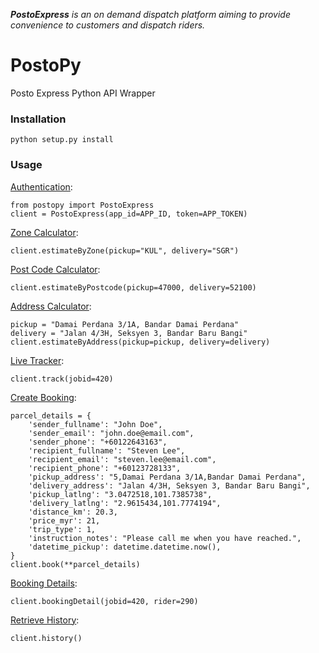 _**PostoExpress** is an on demand dispatch platform aiming to provide convenience to customers and dispatch riders._

# PostoPy
Posto Express Python API Wrapper 


### Installation
`python setup.py install`

### Usage

[Authentication](https://postoapi.com/api/#api_authentication):

```
from postopy import PostoExpress
client = PostoExpress(app_id=APP_ID, token=APP_TOKEN)
```

[Zone Calculator](https://postoapi.com/api/#api_zon_calculator):

`client.estimateByZone(pickup="KUL", delivery="SGR")`

[Post Code Calculator](https://postoapi.com/api/#api_postcode_calculator):

`client.estimateByPostcode(pickup=47000, delivery=52100)`

[Address Calculator](https://postoapi.com/api/#api_address_calculator):

```
pickup = "Damai Perdana 3/1A, Bandar Damai Perdana"
delivery = "Jalan 4/3H, Seksyen 3, Bandar Baru Bangi"
client.estimateByAddress(pickup=pickup, delivery=delivery)
```

[Live Tracker](https://postoapi.com/api/#api_live_tracker):

`client.track(jobid=420)`

[Create Booking](https://postoapi.com/api/#api_create_booking):

```
parcel_details = {
    'sender_fullname': "John Doe",
    'sender_email': "john.doe@email.com",
    'sender_phone': "+60122643163",
    'recipient_fullname': "Steven Lee",
    'recipient_email': "steven.lee@email.com",
    'recipient_phone': "+60123728133",
    'pickup_address': "5,Damai Perdana 3/1A,Bandar Damai Perdana",
    'delivery_address': "Jalan 4/3H, Seksyen 3, Bandar Baru Bangi",
    'pickup_latlng': "3.0472518,101.7385738",
    'delivery_latlng': "2.9615434,101.7774194",
    'distance_km': 20.3,
    'price_myr': 21,
    'trip_type': 1,
    'instruction_notes': "Please call me when you have reached.",
    'datetime_pickup': datetime.datetime.now(),
}
client.book(**parcel_details)
```

[Booking Details](https://postoapi.com/api/#api_booking_details):

`client.bookingDetail(jobid=420, rider=290)`

[Retrieve History](https://postoapi.com/api/#api_get_history):

`client.history()`



